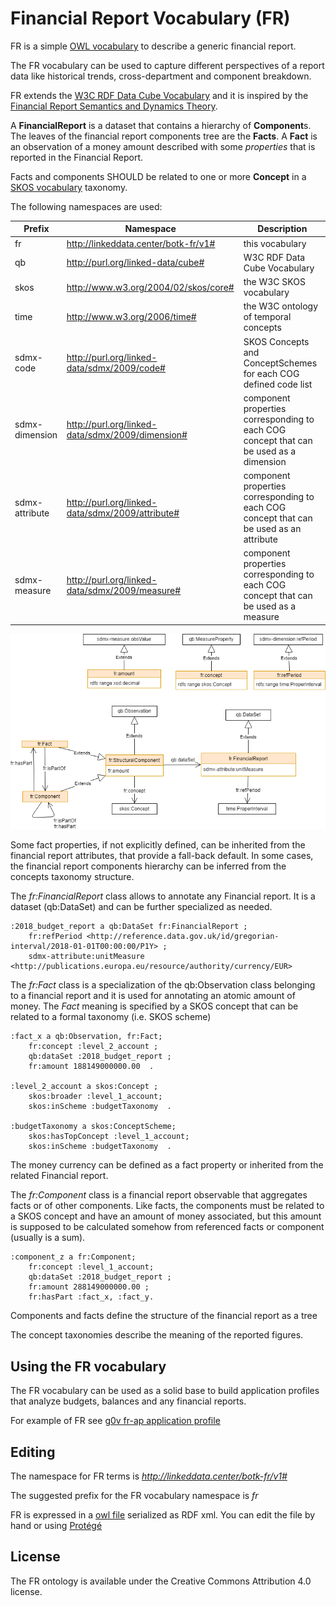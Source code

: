Financial Report Vocabulary (FR)
=================================

FR is a simple [OWL vocabulary](https://www.w3.org/TR/owl2-primer/) to describe a generic financial report.

The FR vocabulary can be used to capture different perspectives of a report data like historical trends, cross-department and component breakdown. 

FR extends the [W3C RDF Data Cube Vocabulary](https://www.w3.org/TR/vocab-data-cube) and it is inspired by the [Financial Report Semantics and Dynamics Theory](doc/Theory-2017-06-26.pdf). 

A **FinancialReport** is a dataset that contains a hierarchy of **Component**s. The leaves of the financial report components tree are the **Facts**.
A **Fact** is an observation of a money amount described with some *properties* that is reported in the Financial Report.

Facts and components SHOULD be related to one or more **Concept** in a  [SKOS vocabulary](https://www.w3.org/TR/skos-primer) taxonomy.

The following namespaces are used:

Prefix          | Namespace                                         | Description
--------------- | ------------------------------------------------- | ----------------
fr              | http://linkeddata.center/botk-fr/v1#              | this vocabulary
qb              | http://purl.org/linked-data/cube#                 | W3C RDF Data Cube Vocabulary
skos            | http://www.w3.org/2004/02/skos/core#              | the W3C SKOS vocabulary
time            | http://www.w3.org/2006/time#                      | the W3C ontology of temporal concepts
sdmx-code       | http://purl.org/linked-data/sdmx/2009/code#       | SKOS Concepts and ConceptSchemes for each COG defined code list
sdmx-dimension  | http://purl.org/linked-data/sdmx/2009/dimension#  | component properties corresponding to each COG concept that can be used as a dimension
sdmx-attribute  | http://purl.org/linked-data/sdmx/2009/attribute#  | component properties corresponding to each COG concept that can be used as an attribute
sdmx-measure    | http://purl.org/linked-data/sdmx/2009/measure#    | component properties corresponding to each COG concept that can be used as a measure


![FR UML diagram](doc/uml-diagram.png)

Some fact properties, if not explicitly defined, can be inherited from the financial report attributes, that provide a fall-back default. 
In some cases, the financial report components hierarchy can be inferred from the concepts taxonomy structure.

The *fr:FinancialReport* class allows to annotate any Financial report. It is a dataset (qb:DataSet) and can be further specialized as needed.

```
:2018_budget_report a qb:DataSet fr:FinancialReport ;
	fr:refPeriod <http://reference.data.gov.uk/id/gregorian-interval/2018-01-01T00:00:00/P1Y> ;
	sdmx-attribute:unitMeasure <http://publications.europa.eu/resource/authority/currency/EUR> 
```

The *fr:Fact* class is a specialization of the qb:Observation class belonging to a financial report and it is used for annotating an atomic amount of money. 
The *Fact* meaning is specified by a SKOS concept that can be related to a formal taxonomy (i.e. SKOS scheme)

```
:fact_x a qb:Observation, fr:Fact;
    fr:concept :level_2_account ;
    qb:dataSet :2018_budget_report ;
    fr:amount 188149000000.00  .

:level_2_account a skos:Concept ;
    skos:broader :level_1_account; 
    skos:inScheme :budgetTaxonomy  .

:budgetTaxonomy a skos:ConceptScheme;
    skos:hasTopConcept :level_1_account; 
    skos:inScheme :budgetTaxonomy  .
```

The money currency can be defined as a fact property or inherited from the related Financial report.

The *fr:Component* class is a financial report observable that aggregates facts or of other components. Like  facts, the components must be related to a SKOS concept and have an amount of money associated, but this amount is supposed to be calculated somehow from referenced facts or component (usually is a sum).

```
:component_z a fr:Component;
    fr:concept :level_1_account;
    qb:dataSet :2018_budget_report ;
    fr:amount 288149000000.00 ;
    fr:hasPart :fact_x, :fact_y.
```

Components and facts define the structure of the financial report as a tree

The concept taxonomies describe the meaning of the reported figures. 


## Using the FR vocabulary

The FR vocabulary can be used as a solid base to build application profiles that analyze budgets, balances and any financial reports.

For example of FR  see [g0v fr-ap application profile](https://g0v-it.github.io/ontologies/fr-ap/)

## Editing

The namespace for FR terms is *http://linkeddata.center/botk-fr/v1#*

The suggested prefix for the FR vocabulary namespace is *fr*

FR is expressed in a [owl file](fr.owl) serialized as RDF xml. You can edit the file by hand or using [Protégé](https://protege.stanford.edu/)

## License

The FR ontology is available under the Creative Commons Attribution 4.0 license.
